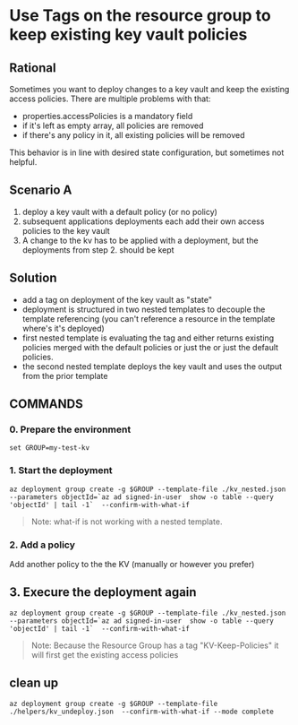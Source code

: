 # Use Tags on the resource group to keep existing key vault policies

## Rational
Sometimes you want to deploy changes to a key vault and keep the existing access policies. There are multiple problems with that:
- properties.accessPolicies is a mandatory field
- if it's left as empty array, all policies are removed
- if there's any policy in it, all existing policies will be removed

This behavior is in line with desired state configuration, but sometimes not helpful.

## Scenario A
1. deploy a key vault with a default policy (or no policy)
1. subsequent applications deployments each add their own access policies to the key vault
1. A change to the kv has to be applied with a deployment, but the deployments from step 2. should be kept


## Solution
- add a tag on deployment of the key vault as "state"
- deployment is structured in two nested templates to decouple the template referencing (you can't reference a resource in the template where's it's deployed)
- first nested template is evaluating the tag and either returns existing policies merged with the default policies or just the or just the default policies.
- the second nested template deploys the key vault and uses the output from the prior template 


## COMMANDS

### 0. Prepare the environment
```
set GROUP=my-test-kv 
```

### 1. Start the deployment

```
az deployment group create -g $GROUP --template-file ./kv_nested.json --parameters objectId=`az ad signed-in-user  show -o table --query 'objectId' | tail -1`  --confirm-with-what-if
```

> Note: what-if is not working with a nested template.

### 2. Add a policy

Add another policy to the the KV (manually or however you prefer)

## 3. Execure the deployment again
```
az deployment group create -g $GROUP --template-file ./kv_nested.json --parameters objectId=`az ad signed-in-user  show -o table --query 'objectId' | tail -1`  --confirm-with-what-if
```

> Note: Because the Resource Group has a tag "KV-Keep-Policies" it will first get the existing access policies

## clean up
```
az deployment group create -g $GROUP --template-file ./helpers/kv_undeploy.json  --confirm-with-what-if --mode complete
```